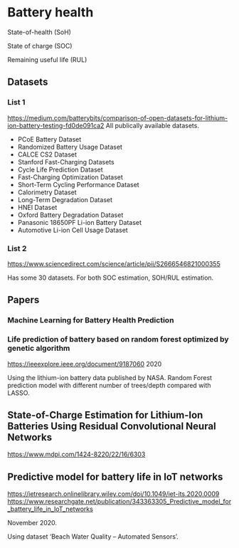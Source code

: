 
# Battery health

State-of-health (SoH)

State of charge (SOC)

Remaining useful life (RUL)

## Datasets

### List 1
https://medium.com/batterybits/comparison-of-open-datasets-for-lithium-ion-battery-testing-fd0de091ca2
All publically available datasets.

- PCoE Battery Dataset
- Randomized Battery Usage Dataset
- CALCE CS2 Dataset
- Stanford Fast-Charging Datasets
- Cycle Life Prediction Dataset
- Fast-Charging Optimization Dataset
- Short-Term Cycling Performance Dataset
- Calorimetry Dataset
- Long-Term Degradation Dataset
- HNEI Dataset
- Oxford Battery Degradation Dataset
- Panasonic 18650PF Li-ion Battery Dataset
- Automotive Li-ion Cell Usage Dataset

### List 2
https://www.sciencedirect.com/science/article/pii/S2666546821000355

Has some 30 datasets. For both SOC estimation, SOH/RUL estimation.


## Papers

### Machine Learning for Battery Health Prediction


### Life prediction of battery based on random forest optimized by genetic algorithm
https://ieeexplore.ieee.org/document/9187060
2020

Using the lithium-ion battery data published by NASA.
Random Forest prediction model with different number of trees/depth compared with LASSO.


##  State-of-Charge Estimation for Lithium-Ion Batteries Using Residual Convolutional Neural Networks
https://www.mdpi.com/1424-8220/22/16/6303


## Predictive model for battery life in IoT networks
https://ietresearch.onlinelibrary.wiley.com/doi/10.1049/iet-its.2020.0009
https://www.researchgate.net/publication/343363305_Predictive_model_for_battery_life_in_IoT_networks

November 2020.

Using dataset ‘Beach Water Quality – Automated Sensors’.
